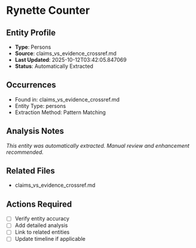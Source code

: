 # Rynette Counter

## Entity Profile
- **Type**: Persons
- **Source**: claims_vs_evidence_crossref.md
- **Last Updated**: 2025-10-12T03:42:05.847069
- **Status**: Automatically Extracted

## Occurrences
- Found in: claims_vs_evidence_crossref.md
- Entity Type: persons
- Extraction Method: Pattern Matching

## Analysis Notes
*This entity was automatically extracted. Manual review and enhancement recommended.*

## Related Files
- claims_vs_evidence_crossref.md

## Actions Required
- [ ] Verify entity accuracy
- [ ] Add detailed analysis
- [ ] Link to related entities
- [ ] Update timeline if applicable
